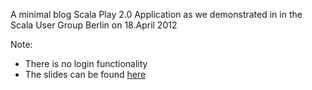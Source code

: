 A minimal blog Scala Play 2.0 Application as we demonstrated in in the Scala User Group Berlin on 18.April 2012

Note:

* There is no login functionality
* The slides can be found [here](http://www.cgvis.de/content/wp-content/uploads/2012/04/PlayFramework.pdf)

